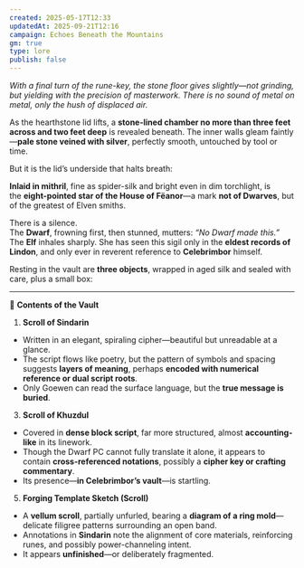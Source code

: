 ```yaml
---
created: 2025-05-17T12:33
updatedAt: 2025-09-21T12:16
campaign: Echoes Beneath the Mountains
gm: true
type: lore
publish: false
---
```



_With a final turn of the rune-key, the stone floor gives slightly—not grinding, but yielding with the precision of masterwork. There is no sound of metal on metal, only the hush of displaced air._

As the hearthstone lid lifts, a **stone-lined chamber no more than three feet across and two feet deep** is revealed beneath. The inner walls gleam faintly—**pale stone veined with silver**, perfectly smooth, untouched by tool or time.

But it is the lid’s underside that halts breath:

**Inlaid in mithril**, fine as spider-silk and bright even in dim torchlight, is the **eight-pointed star of the House of Fëanor**—a mark **not of Dwarves**, but of the greatest of Elven smiths.

There is a silence.  
The **Dwarf**, frowning first, then stunned, mutters: _“No Dwarf made this.”_  
The **Elf** inhales sharply. She has seen this sigil only in the **eldest records of Lindon**, and only ever in reverent reference to **Celebrimbor** himself.

Resting in the vault are **three objects**, wrapped in aged silk and sealed with care, plus a small box:

---

**📄** **Contents of the Vault**

1. **Scroll of Sindarin**

- Written in an elegant, spiraling cipher—beautiful but unreadable at a glance.
- The script flows like poetry, but the pattern of symbols and spacing suggests **layers of meaning**, perhaps **encoded with numerical reference or dual script roots**.
- Only Goewen can read the surface language, but the **true message is buried**.

3. **Scroll of Khuzdul**

- Covered in **dense block script**, far more structured, almost **accounting-like** in its linework.
- Though the Dwarf PC cannot fully translate it alone, it appears to contain **cross-referenced notations**, possibly a **cipher key or crafting commentary**.
- Its presence—**in Celebrimbor’s vault**—is startling.

5. **Forging Template Sketch (Scroll)**

- A **vellum scroll**, partially unfurled, bearing a **diagram of a ring mold**—delicate filigree patterns surrounding an open band.
- Annotations in **Sindarin** note the alignment of core materials, reinforcing runes, and possibly power-channeling intent.
- It appears **unfinished**—or deliberately fragmented.